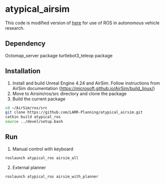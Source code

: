 # atypical_airsim

This code is modified version of [here](https://github.com/microsoft/AirSim/blob/master/docs/airsim_ros_pkgs.md) for use of ROS in autonomous vehicle research.

## Dependency
Octomap_server package
turtlebot3_teleop package

## Installation
1) Install and build Unreal Engine 4.24 and AirSim. Follow instructions from AirSim documentation (https://microsoft.github.io/AirSim/build_linux/)
2) Move to Airsim/ros/src directory and clone the package
3) Build the current package 

```bash
cd ~/AirSim/ros/src
git clone https://github.com/LARR-Planning/atypical_airsim.git
catkin build atypical_ros
source ../devel/setup.bash
```

## Run
1) Manual control with keyboard
```bash 
roslaunch atypical_ros airsim_all
```

2) External planner
```bash 
roslaunch atypical_ros airsim_with_planner
```
